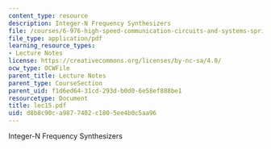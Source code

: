 ```yaml
---
content_type: resource
description: Integer-N Frequency Synthesizers
file: /courses/6-976-high-speed-communication-circuits-and-systems-spring-2003/d8b8c90ca9877402c1805ee4b0c5aa96_lec15.pdf
file_type: application/pdf
learning_resource_types:
- Lecture Notes
license: https://creativecommons.org/licenses/by-nc-sa/4.0/
ocw_type: OCWFile
parent_title: Lecture Notes
parent_type: CourseSection
parent_uid: f1d6ed64-31cd-293d-b0d0-6e58ef888be1
resourcetype: Document
title: lec15.pdf
uid: d8b8c90c-a987-7402-c180-5ee4b0c5aa96
---
```

Integer-N Frequency Synthesizers